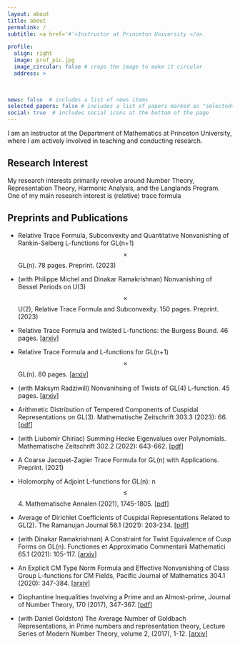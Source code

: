 ```yaml
---
layout: about
title: about
permalink: /
subtitle: <a href='#'>Instructor at Princeton University </a>. 

profile:
  align: right
  image: prof_pic.jpg
  image_circular: false # crops the image to make it circular
  address: >
    
    

news: false  # includes a list of news items
selected_papers: false # includes a list of papers marked as "selected={true}"
social: true  # includes social icons at the bottom of the page
---
```


I am an instructor at the Department of Mathematics at Princeton University, where I am actively involved in teaching and conducting research. 

## Research Interest
My research interests primarily revolve around Number Theory, Representation Theory, Harmonic Analysis, and the Langlands Program. One of my main research interest is (relative) trace formula 

## Preprints and Publications

*  Relative Trace Formula, Subconvexity and Quantitative Nonvanishing of Rankin-Selberg L-functions for GL(n+1)$$\times$$ GL(n). 78 pages. Preprint. (2023)

*  (with Philippe Michel and Dinakar Ramakrishnan) Nonvanishing of Bessel Periods on  U(3)$$\times$$ U(2), Relative Trace Formula and Subconvexity. 150 pages. Preprint. (2023)


* Relative Trace Formula and twisted L-functions: the Burgess Bound. 46 pages. \[[arxiv](https://arxiv.org/pdf/2305.10719.pdf)\]


* Relative Trace Formula and L-functions for GL(n+1)$$\times$$ GL(n). 80 pages. \[[arxiv](https://arxiv.org/pdf/2303.02225.pdf)\]


* (with Maksym Radziwill) Nonvanihsing of Twists of GL(4) L-function. 45 pages. \[[arxiv](https://arxiv.org/pdf/2304.09171.pdf)\] 

* Arithmetic Distribution of Tempered Components of Cuspidal Representations on GL(3). Mathematische Zeitschrift 303.3 (2023): 66. \[[pdf](https://link.springer.com/article/10.1007/s00209-023-03213-w)\]

*  (with Liubomir Chiriac) Summing Hecke Eigenvalues over Polynomials.  Mathematische Zeitschrift 302.2 (2022): 643-662. \[[pdf](https://link.springer.com/article/10.1007/s00209-022-03071-y)\]

* A Coarse Jacquet-Zagier Trace Formula for GL(n) with Applications. Preprint. (2021)

* Holomorphy of Adjoint L-functions for GL(n): n$$\leq $$4. Mathematische Annalen (2021), 1745-1805. \[[pdf](https://link.springer.com/article/10.1007/s00208-021-02189-4)\]

* Average of Dirichlet Coefficients of Cuspidal Representations Related to GL(2). The Ramanujan Journal 56.1 (2021): 203-234. \[[pdf](https://link.springer.com/article/10.1007/s11139-020-00360-0)\]

* (with Dinakar Ramakrishnan) A Constraint for Twist Equivalence of Cusp Forms on GL(n). Functiones et Approximatio Commentarii Mathematici 65.1 (2021): 105-117. \[[arxiv](https://arxiv.org/pdf/1906.01047.pdf)\] 

* An Explicit CM Type Norm Formula and Effective Nonvanishing of Class Group L-functions for CM Fields, Pacific Journal of Mathematics 304.1 (2020): 347-384. \[[arxiv](https://arxiv.org/pdf/1801.05562.pdf)\]

* Diophantine Inequalities Involving a Prime and an Almost-prime, Journal of Number Theory, 170 (2017), 347-367. \[[pdf](https://www.sciencedirect.com/science/article/pii/S0022314X1630124X)\] 

* (with Daniel Goldston) The Average Number of Goldbach Representations, in Prime numbers and representation theory, Lecture Series of Modern Number Theory, volume 2, (2017), 1-12. \[[arxiv](https://arxiv.org/pdf/1601.06902.pdf)\] 



 







